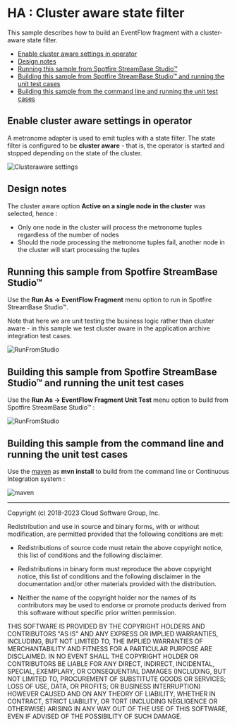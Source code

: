 # HA : Cluster aware state filter

This sample describes how to build an EventFlow fragment with a cluster-aware state filter.

* [Enable cluster aware settings in operator](#enable-cluster-aware-settings-in-operator)
* [Design notes](#design-notes)
* [Running this sample from Spotfire StreamBase Studio&trade;](#running-this-sample-from-spotfire-streambase-studio-trade)
* [Building this sample from Spotfire StreamBase Studio&trade; and running the unit test cases](#building-this-sample-from-spotfire-streambase-studio-trade-and-running-the-unit-test-cases)
* [Building this sample from the command line and running the unit test cases](#building-this-sample-from-the-command-line-and-running-the-unit-test-cases)

<a name="enable-cluster-aware-settings-in-operator"></a>

## Enable cluster aware settings in operator

A metronome adapter is used to emit tuples with a state filter.  The state filter is configured
to be **cluster aware** - that is, the operator is started and stopped depending on the state of the cluster.

![Clusteraware settings](images/studioclusterawaresettings.png)

<a name="design-notes"></a>

## Design notes

The cluster aware option **Active on a single node in the cluster** was selected, hence :

* Only one node in the cluster will process the metronome tuples regardless of the number of nodes
* Should the node processing the metronome tuples fail, another node in the cluster will start processing the tuples

<a name="running-this-sample-from-spotfire-streambase-studio-trade"></a>

## Running this sample from Spotfire StreamBase Studio&trade;

Use the **Run As -> EventFlow Fragment** menu option to run in Spotfire StreamBase Studio&trade;.

Note that here we are unit testing the business logic rather than cluster aware - in this sample we test cluster aware in
the application archive integration test cases.

![RunFromStudio](images/studio.gif)

<a name="building-this-sample-from-spotfire-streambase-studio-trade-and-running-the-unit-test-cases"></a>

## Building this sample from Spotfire StreamBase Studio&trade; and running the unit test cases

Use the **Run As -> EventFlow Fragment Unit Test** menu option to build from Spotfire StreamBase Studio&trade; :

![RunFromStudio](images/studiounit.gif)

<a name="building-this-sample-from-the-command-line-and-running-the-unit-test-cases"></a>

## Building this sample from the command line and running the unit test cases

Use the [maven](https://maven.apache.org) as **mvn install** to build from the command line or Continuous Integration system :

![maven](images/maven.gif)

---
Copyright (c) 2018-2023 Cloud Software Group, Inc.

Redistribution and use in source and binary forms, with or without
modification, are permitted provided that the following conditions are met:

* Redistributions of source code must retain the above copyright notice, this
  list of conditions and the following disclaimer.

* Redistributions in binary form must reproduce the above copyright notice,
  this list of conditions and the following disclaimer in the documentation
  and/or other materials provided with the distribution.

* Neither the name of the copyright holder nor the names of its
  contributors may be used to endorse or promote products derived from
  this software without specific prior written permission.

THIS SOFTWARE IS PROVIDED BY THE COPYRIGHT HOLDERS AND CONTRIBUTORS "AS IS"
AND ANY EXPRESS OR IMPLIED WARRANTIES, INCLUDING, BUT NOT LIMITED TO, THE
IMPLIED WARRANTIES OF MERCHANTABILITY AND FITNESS FOR A PARTICULAR PURPOSE ARE
DISCLAIMED. IN NO EVENT SHALL THE COPYRIGHT HOLDER OR CONTRIBUTORS BE LIABLE
FOR ANY DIRECT, INDIRECT, INCIDENTAL, SPECIAL, EXEMPLARY, OR CONSEQUENTIAL
DAMAGES (INCLUDING, BUT NOT LIMITED TO, PROCUREMENT OF SUBSTITUTE GOODS OR
SERVICES; LOSS OF USE, DATA, OR PROFITS; OR BUSINESS INTERRUPTION) HOWEVER
CAUSED AND ON ANY THEORY OF LIABILITY, WHETHER IN CONTRACT, STRICT LIABILITY,
OR TORT (INCLUDING NEGLIGENCE OR OTHERWISE) ARISING IN ANY WAY OUT OF THE USE
OF THIS SOFTWARE, EVEN IF ADVISED OF THE POSSIBILITY OF SUCH DAMAGE.
